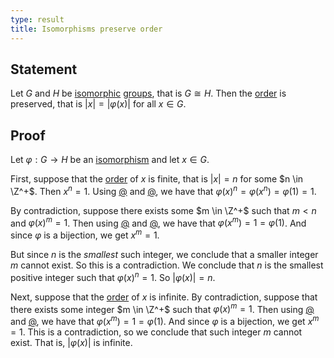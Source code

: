 ```yaml
---
type: result
title: Isomorphisms preserve order
---
```


## Statement

Let $G$ and $H$ be [isomorphic](@group-isomorphism) [groups](@group), that is $G \cong H$. Then the [order](@order) is preserved, that is $|x| = |\varphi(x)|$ for all $x \in G$.

## Proof

Let $\varphi: G \to H$ be an [isomorphism](@group-isomorphism) and let $x \in G$.

First, suppose that the [order](@order) of $x$ is finite, that is $|x| = n$ for some $n \in \Z^+$. Then $x^n = 1$. Using [@](@homomorphisms-preserve-powers) and [@](@homomorphisms-preserve-identity), we have that $\varphi(x)^n = \varphi(x^n) = \varphi(1) = 1$.

By contradiction, suppose there exists some $m \in \Z^+$ such that $m<n$ and $\varphi(x)^m = 1$. Then using [@](@homomorphisms-preserve-powers) and [@](@homomorphisms-preserve-identity), we have that $\varphi(x^m) = 1 = \varphi(1)$. And since $\varphi$ is a bijection, we get $x^m = 1$.

But since $n$ is the _smallest_ such integer, we conclude that a smaller integer $m$ cannot exist. So this is a contradiction. We conclude that $n$ is the smallest positive integer such that $\varphi(x)^n = 1$. So $|\varphi(x)| = n$.

Next, suppose that the [order](@order) of $x$ is infinite. By contradiction, suppose that there exists some integer $m \in \Z^+$ such that $\varphi(x)^m = 1$. Then using [@](@homomorphisms-preserve-powers) and [@](@homomorphisms-preserve-identity), we have that $\varphi(x^m) = 1 = \varphi(1)$. And since $\varphi$ is a bijection, we get $x^m = 1$. This is a contradiction, so we conclude that such integer $m$ cannot exist. That is, $|\varphi(x)|$ is infinite.
